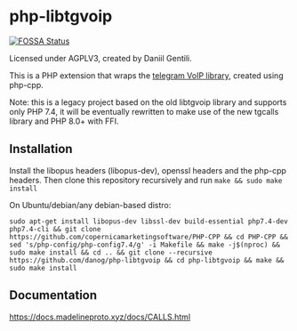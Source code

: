 # php-libtgvoip
[![FOSSA Status](https://app.fossa.io/api/projects/git%2Bgithub.com%2Fdanog%2Fphp-libtgvoip.svg?type=shield)](https://app.fossa.io/projects/git%2Bgithub.com%2Fdanog%2Fphp-libtgvoip?ref=badge_shield)


Licensed under AGPLV3, created by Daniil Gentili.

This is a PHP extension that wraps the [telegram VoIP library](https://github.com/grishka/libtgvoip), created using php-cpp.

Note: this is a legacy project based on the old libtgvoip library and supports only PHP 7.4, it will be eventually rewritten to make use of the new tgcalls library and PHP 8.0+ with FFI.

## Installation

Install the libopus headers (libopus-dev), openssl headers and the php-cpp headers.
Then clone this repository recursively and run `make && sudo make install`

On Ubuntu/debian/any debian-based distro:


```
sudo apt-get install libopus-dev libssl-dev build-essential php7.4-dev php7.4-cli && git clone https://github.com/copernicamarketingsoftware/PHP-CPP && cd PHP-CPP && sed 's/php-config/php-config7.4/g' -i Makefile && make -j$(nproc) && sudo make install && cd .. && git clone --recursive https://github.com/danog/php-libtgvoip && cd php-libtgvoip && make && sudo make install
```

## Documentation

https://docs.madelineproto.xyz/docs/CALLS.html
